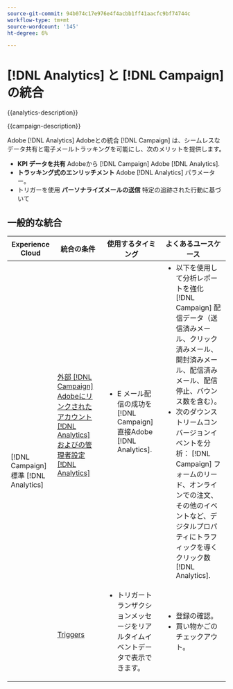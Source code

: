 ```yaml
---
source-git-commit: 94b074c17e976e4f4acbb1ff41aacfc9bf74744c
workflow-type: tm+mt
source-wordcount: '145'
ht-degree: 6%

---
```



# [!DNL Analytics] と [!DNL Campaign] の統合

{{analytics-description}}

{{campaign-description}}

Adobe [!DNL Analytics] Adobeとの統合 [!DNL Campaign] は、シームレスなデータ共有と電子メールトラッキングを可能にし、次のメリットを提供します。

+ **KPI データを共有** Adobeから [!DNL Campaign] Adobe [!DNL Analytics].
+ **トラッキング式のエンリッチメント** Adobe [!DNL Analytics] パラメーター。
+ トリガーを使用 **パーソナライズメールの送信** 特定の追跡された行動に基づいて

## 一般的な統合

<table>
    <thead>
        <tr>
            <th>Experience Cloud</th>
            <th>統合の条件</th>
            <th>使用するタイミング</th>
            <th>よくあるユースケース</th>
        </tr>
    </thead>
    <tbody>
        <tr>
            <td rowspan="2">[!DNL Campaign] 標準 [!DNL Analytics]</td>
            <td><a href="https://experienceleague.adobe.com/docs/campaign-standard-learn/tutorials/integrations/track-the-success-of-your-deliveries-in-analytics.html" target="_blank" rel="noreferrer">外部 [!DNL Campaign] Adobeにリンクされたアカウント [!DNL Analytics] およびの管理者設定 [!DNL Analytics]</a></td>
            <td>
                <ul style="margin-top: 0;">
                    <li>E メール配信の成功を [!DNL Campaign] 直接Adobe [!DNL Analytics].</li>
                </ul>
            </td>
            <td>
              <ul style="margin-top: 0;">
                <li>以下を使用して分析レポートを強化 [!DNL Campaign] 配信データ（送信済みメール、クリック済みメール、開封済みメール、配信済みメール、配信停止、バウンス数を含む）。</li>
                <li>次のダウンストリームコンバージョンイベントを分析： [!DNL Campaign] フォームのリード、オンラインでの注文、その他のイベントなど、デジタルプロパティにトラフィックを導くクリック数 [!DNL Analytics].</li>
              </ul>
            </td>
        </tr>
        <tr>
            <td><a href="../../integrations/tutorials/campaign-analytics/campaign-analytics-trigger.md" target="_blank" rel="noreferrer">Triggers</a></li>
            <td>
                <ul style="margin-top: 0;">
                    <li>トリガートランザクションメッセージをリアルタイムイベントデータで表示できます。</li>
                </ul>
            </td>
            <td>
              <ul style="margin-top: 0;">
                <li>登録の確認。</li>
                <li>買い物かごのチェックアウト。</li>
              </ul>
            </td>
        </tr>              
    </tbody>          
</table>
